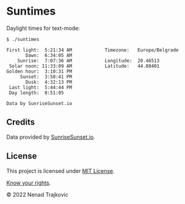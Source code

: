 # Suntimes

Daylight times for text-mode:

```
$ ./suntimes

First light:  5:21:34 AM            Timezone:   Europe/Belgrade
       Dawn:  6:34:05 AM
    Sunrise:  7:07:36 AM            Longitude:  20.46513
 Solar noon: 11:33:09 AM            Latitude:   44.80401
Golden hour:  3:10:31 PM
     Sunset:  3:58:41 PM
       Dusk:  4:32:13 PM
 Last light:  5:44:44 PM
 Day length:  8:51:05

Data by SunriseSunset.io
```

## Credits

Data provided by [SunriseSunset.io](https://sunrisesunset.io/ "Go to website").

## License

This project is licensed under [MIT License](LICENSE "Read the LICENSE file").

[Know your rights](https://choosealicense.com/licenses/mit/ "Read about MIT License permissions").

&copy; 2022 Nenad Trajkovic
